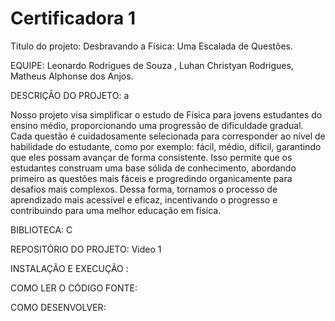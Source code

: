 # Certificadora 1

Titulo do projeto: Desbravando a Física: Uma Escalada de Questões.

EQUIPE: Leonardo Rodrigues de Souza , Luhan Christyan Rodrigues, Matheus Alphonse dos Anjos. 

DESCRIÇÃO DO PROJETO: a
 
Nosso projeto visa simplificar o estudo de Física para jovens estudantes do ensino médio, proporcionando uma progressão de dificuldade gradual. Cada questão é cuidadosamente selecionada para corresponder ao nível de habilidade do estudante, como por exemplo: fácil, médio, díficil, garantindo que eles possam avançar de forma consistente. Isso permite que os estudantes construam uma base sólida de conhecimento, abordando primeiro as questões mais fáceis e progredindo organicamente para desafios mais complexos. Dessa forma, tornamos o processo de aprendizado mais acessível e eficaz, incentivando o progresso e contribuindo para uma melhor educação em física.

BIBLIOTECA:
C

REPOSITÓRIO DO PROJETO: 
Video 1 


INSTALAÇÃO E EXECUÇÃO : 


COMO LER O CÓDIGO FONTE: 


COMO DESENVOLVER: 


